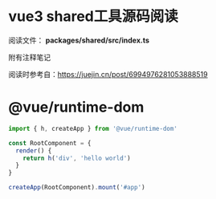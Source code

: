# vue3 shared工具源码阅读

阅读文件：
  **packages/shared/src/index.ts**

附有注释笔记

阅读时参考自：https://juejin.cn/post/6994976281053888519








# @vue/runtime-dom

``` js
import { h, createApp } from '@vue/runtime-dom'

const RootComponent = {
  render() {
    return h('div', 'hello world')
  }
}

createApp(RootComponent).mount('#app')
```
